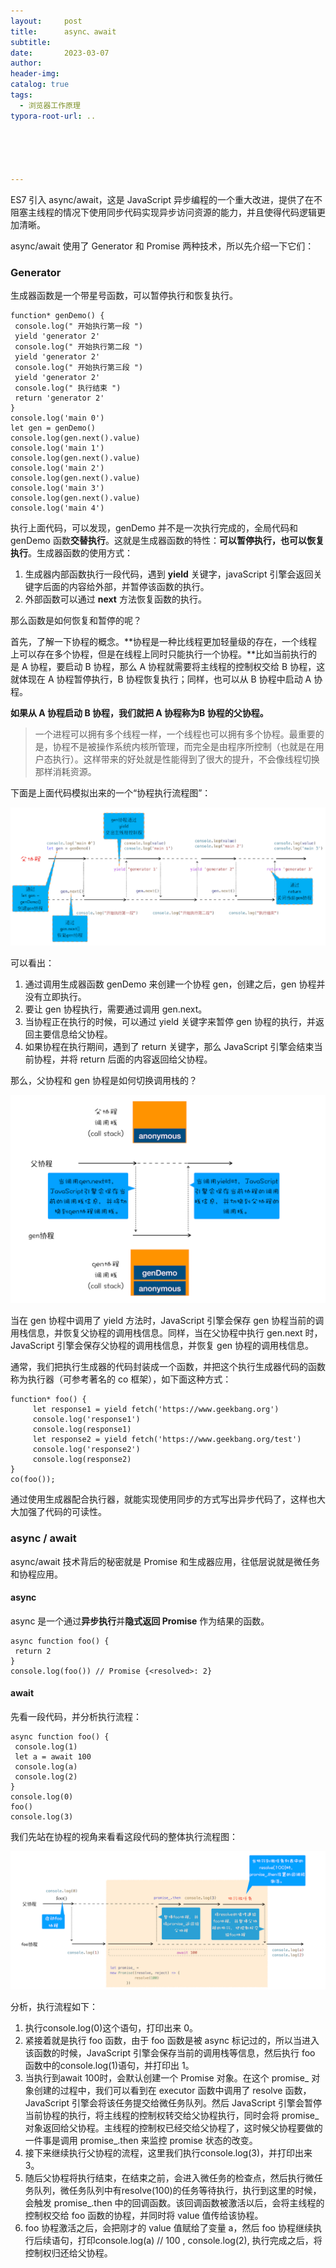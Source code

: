 ```yaml
---
layout:     post
title:      async、await
subtitle:  
date:       2023-03-07
author:     
header-img: 
catalog: true
tags:
  - 浏览器工作原理
typora-root-url: ..





---
```




ES7 引入 async/await，这是 JavaScript 异步编程的一个重大改进，提供了在不阻塞主线程的情况下使用同步代码实现异步访问资源的能力，并且使得代码逻辑更加清晰。

async/await 使用了 Generator 和 Promise 两种技术，所以先介绍一下它们：

### Generator

生成器函数是一个带星号函数，可以暂停执行和恢复执行。

```
function* genDemo() {
 console.log(" 开始执行第一段 ")
 yield 'generator 2'
 console.log(" 开始执行第二段 ")
 yield 'generator 2'
 console.log(" 开始执行第三段 ")
 yield 'generator 2'
 console.log(" 执行结束 ")
 return 'generator 2'
}
console.log('main 0')
let gen = genDemo()
console.log(gen.next().value)
console.log('main 1')
console.log(gen.next().value)
console.log('main 2')
console.log(gen.next().value)
console.log('main 3')
console.log(gen.next().value)
console.log('main 4')
```

执行上面代码，可以发现，genDemo 并不是一次执行完成的，全局代码和 genDemo 函数**交替执行**。这就是生成器函数的特性：**可以暂停执行，也可以恢复执行**。生成器函数的使用方式：

1. 生成器内部函数执行一段代码，遇到 **yield** 关键字，javaScript 引擎会返回关键字后面的内容给外部，并暂停该函数的执行。
2. 外部函数可以通过 **next** 方法恢复函数的执行。

那么函数是如何恢复和暂停的呢？

首先，了解一下协程的概念。**协程是一种比线程更加轻量级的存在，一个线程上可以存在多个协程，但是在线程上同时只能执行一个协程。**比如当前执行的是 A 协程，要启动 B 协程，那么 A 协程就需要将主线程的控制权交给 B 协程，这就体现在 A 协程暂停执行，B 协程恢复执行；同样，也可以从 B 协程中启动 A 协程。

**如果从 A 协程启动 B 协程，我们就把 A 协程称为B 协程的父协程。**

> 一个进程可以拥有多个线程一样，一个线程也可以拥有多个协程。最重要的是，协程不是被操作系统内核所管理，而完全是由程序所控制（也就是在用户态执行）。这样带来的好处就是性能得到了很大的提升，不会像线程切换那样消耗资源。

下面是上面代码模拟出来的一个“协程执行流程图”：

![image-20230307233625309](/../img/postImage/image-20230307233625309.png)

可以看出：

1. 通过调用生成器函数 genDemo 来创建一个协程 gen，创建之后，gen 协程并没有立即执行。
2. 要让 gen 协程执行，需要通过调用 gen.next。
3. 当协程正在执行的时候，可以通过 yield 关键字来暂停 gen 协程的执行，并返回主要信息给父协程。
4. 如果协程在执行期间，遇到了 return 关键字，那么 JavaScript 引擎会结束当前协程，并将 return 后面的内容返回给父协程。

那么，父协程和 gen 协程是如何切换调用栈的？

<img src="/../img/postImage/image-20230307234017364.png" alt="image-20230307234017364" style="zoom:67%;" />

当在 gen 协程中调用了 yield 方法时，JavaScript 引擎会保存 gen 协程当前的调用栈信息，并恢复父协程的调用栈信息。同样，当在父协程中执行 gen.next 时，JavaScript 引擎会保存父协程的调用栈信息，并恢复 gen 协程的调用栈信息。

通常，我们把执行生成器的代码封装成一个函数，并把这个执行生成器代码的函数称为执行器（可参考著名的 co 框架），如下面这种方式：

```
function* foo() {
     let response1 = yield fetch('https://www.geekbang.org')
     console.log('response1')
     console.log(response1)
     let response2 = yield fetch('https://www.geekbang.org/test')
     console.log('response2')
     console.log(response2)
}
co(foo());
```

通过使用生成器配合执行器，就能实现使用同步的方式写出异步代码了，这样也大大加强了代码的可读性。

### async / await

async/await 技术背后的秘密就是 Promise 和生成器应用，往低层说就是微任务和协程应用。

#### async

async 是一个通过**异步执行**并**隐式返回 Promise** 作为结果的函数。

```
async function foo() {
 return 2
}
console.log(foo()) // Promise {<resolved>: 2}
```

#### await

先看一段代码，并分析执行流程：

```
async function foo() {
 console.log(1)
 let a = await 100
 console.log(a)
 console.log(2)
}
console.log(0)
foo()
console.log(3)
```

我们先站在协程的视角来看看这段代码的整体执行流程图：

![image-20230307235224323](/../img/postImage/image-20230307235224323.png)

分析，执行流程如下：

1. 执行console.log(0)这个语句，打印出来 0。
2. 紧接着就是执行 foo 函数，由于 foo 函数是被 async 标记过的，所以当进入该函数的时候，JavaScript 引擎会保存当前的调用栈等信息，然后执行 foo 函数中的console.log(1)语句，并打印出 1。
3. 当执行到await 100时，会默认创建一个 Promise 对象。在这个 promise_ 对象创建的过程中，我们可以看到在 executor 函数中调用了 resolve 函数，JavaScript 引擎会将该任务提交给微任务队列。然后 JavaScript 引擎会暂停当前协程的执行，将主线程的控制权转交给父协程执行，同时会将 promise_ 对象返回给父协程。主线程的控制权已经交给父协程了，这时候父协程要做的一件事是调用 promise_.then 来监控 promise 状态的改变。
4. 接下来继续执行父协程的流程，这里我们执行console.log(3)，并打印出来 3。
5. 随后父协程将执行结束，在结束之前，会进入微任务的检查点，然后执行微任务队列，微任务队列中有resolve(100)的任务等待执行，执行到这里的时候，会触发 promise_.then 中的回调函数。该回调函数被激活以后，会将主线程的控制权交给 foo 函数的协程，并同时将 value 值传给该协程。
6. foo 协程激活之后，会把刚才的 value 值赋给了变量 a，然后 foo 协程继续执行后续语句，打印console.log(a) // 100 , console.log(2),  执行完成之后，将控制权归还给父协程。